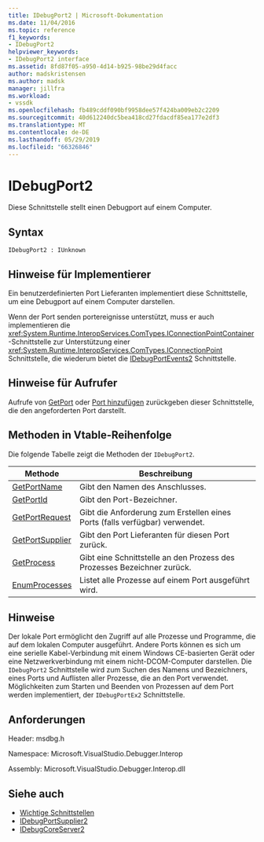```yaml
---
title: IDebugPort2 | Microsoft-Dokumentation
ms.date: 11/04/2016
ms.topic: reference
f1_keywords:
- IDebugPort2
helpviewer_keywords:
- IDebugPort2 interface
ms.assetid: 8fd87f05-a950-4d14-b925-98be29d4facc
author: madskristensen
ms.author: madsk
manager: jillfra
ms.workload:
- vssdk
ms.openlocfilehash: fb489cddf090bf9958dee57f424ba009eb2c2209
ms.sourcegitcommit: 40d612240dc5bea418cd27fdacdf85ea177e2df3
ms.translationtype: MT
ms.contentlocale: de-DE
ms.lasthandoff: 05/29/2019
ms.locfileid: "66326846"
---
```

# <a name="idebugport2"></a>IDebugPort2
Diese Schnittstelle stellt einen Debugport auf einem Computer.

## <a name="syntax"></a>Syntax

```
IDebugPort2 : IUnknown
```

## <a name="notes-for-implementers"></a>Hinweise für Implementierer
 Ein benutzerdefinierten Port Lieferanten implementiert diese Schnittstelle, um eine Debugport auf einem Computer darstellen.

 Wenn der Port senden portereignisse unterstützt, muss er auch implementieren die <xref:System.Runtime.InteropServices.ComTypes.IConnectionPointContainer> -Schnittstelle zur Unterstützung einer <xref:System.Runtime.InteropServices.ComTypes.IConnectionPoint> Schnittstelle, die wiederum bietet die [IDebugPortEvents2](../../../extensibility/debugger/reference/idebugportevents2.md) Schnittstelle.

## <a name="notes-for-callers"></a>Hinweise für Aufrufer
 Aufrufe von [GetPort](../../../extensibility/debugger/reference/idebugportsupplier2-getport.md) oder [Port hinzufügen](../../../extensibility/debugger/reference/idebugportsupplier2-addport.md) zurückgeben dieser Schnittstelle, die den angeforderten Port darstellt.

## <a name="methods-in-vtable-order"></a>Methoden in Vtable-Reihenfolge
 Die folgende Tabelle zeigt die Methoden der `IDebugPort2`.

|Methode|Beschreibung|
|------------|-----------------|
|[GetPortName](../../../extensibility/debugger/reference/idebugport2-getportname.md)|Gibt den Namen des Anschlusses.|
|[GetPortId](../../../extensibility/debugger/reference/idebugport2-getportid.md)|Gibt den Port-Bezeichner.|
|[GetPortRequest](../../../extensibility/debugger/reference/idebugport2-getportrequest.md)|Gibt die Anforderung zum Erstellen eines Ports (falls verfügbar) verwendet.|
|[GetPortSupplier](../../../extensibility/debugger/reference/idebugport2-getportsupplier.md)|Gibt den Port Lieferanten für diesen Port zurück.|
|[GetProcess](../../../extensibility/debugger/reference/idebugport2-getprocess.md)|Gibt eine Schnittstelle an den Prozess des Prozesses Bezeichner zurück.|
|[EnumProcesses](../../../extensibility/debugger/reference/idebugport2-enumprocesses.md)|Listet alle Prozesse auf einem Port ausgeführt wird.|

## <a name="remarks"></a>Hinweise
 Der lokale Port ermöglicht den Zugriff auf alle Prozesse und Programme, die auf dem lokalen Computer ausgeführt. Andere Ports können es sich um eine serielle Kabel-Verbindung mit einem Windows CE-basierten Gerät oder eine Netzwerkverbindung mit einem nicht-DCOM-Computer darstellen. Die `IDebugPort2` Schnittstelle wird zum Suchen des Namens und Bezeichners, eines Ports und Auflisten aller Prozesse, die an den Port verwendet. Möglichkeiten zum Starten und Beenden von Prozessen auf dem Port werden implementiert, der `IDebugPortEx2` Schnittstelle.

## <a name="requirements"></a>Anforderungen
 Header: msdbg.h

 Namespace: Microsoft.VisualStudio.Debugger.Interop

 Assembly: Microsoft.VisualStudio.Debugger.Interop.dll

## <a name="see-also"></a>Siehe auch
- [Wichtige Schnittstellen](../../../extensibility/debugger/reference/core-interfaces.md)
- [IDebugPortSupplier2](../../../extensibility/debugger/reference/idebugportsupplier2.md)
- [IDebugCoreServer2](../../../extensibility/debugger/reference/idebugcoreserver2.md)